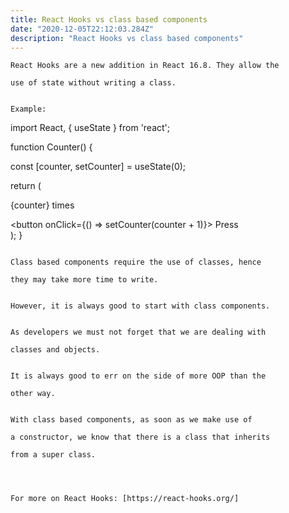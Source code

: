 ```yaml
---
title: React Hooks vs class based components
date: "2020-12-05T22:12:03.284Z"
description: "React Hooks vs class based components"
---
```


```
React Hooks are a new addition in React 16.8. They allow the 

use of state without writing a class.


Example:
```

import React, { useState } from 'react';

function Counter() {

  const [counter, setCounter] = useState(0);

  return (
    <div>
      <p> {counter} times</p>
      <button onClick={() => setCounter(counter + 1)}>
        Press
      </button>
    </div>
  );
}


```

Class based components require the use of classes, hence

they may take more time to write. 


However, it is always good to start with class components.


As developers we must not forget that we are dealing with

classes and objects.


It is always good to err on the side of more OOP than the

other way.


With class based components, as soon as we make use of

a constructor, we know that there is a class that inherits

from a super class. 




For more on React Hooks: [https://react-hooks.org/]
